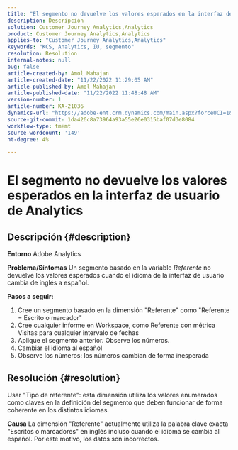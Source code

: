 ```yaml
---
title: "El segmento no devuelve los valores esperados en la interfaz de usuario de Analytics"
description: Descripción
solution: Customer Journey Analytics,Analytics
product: Customer Journey Analytics,Analytics
applies-to: "Customer Journey Analytics,Analytics"
keywords: "KCS, Analytics, IU, segmento"
resolution: Resolution
internal-notes: null
bug: false
article-created-by: Amol Mahajan
article-created-date: "11/22/2022 11:29:05 AM"
article-published-by: Amol Mahajan
article-published-date: "11/22/2022 11:48:48 AM"
version-number: 1
article-number: KA-21036
dynamics-url: "https://adobe-ent.crm.dynamics.com/main.aspx?forceUCI=1&pagetype=entityrecord&etn=knowledgearticle&id=6cf79ed9-586a-ed11-9561-6045bd006d92"
source-git-commit: 1da426c8a73964a93a55e26e0315baf07d3e8084
workflow-type: tm+mt
source-wordcount: '149'
ht-degree: 4%

---
```


# El segmento no devuelve los valores esperados en la interfaz de usuario de Analytics

## Descripción {#description}

<b>Entorno</b>
Adobe Analytics


<b>Problema/Síntomas</b>
Un segmento basado en la variable *Referente* no devuelve los valores esperados cuando el idioma de la interfaz de usuario cambia de inglés a español.



<b>Pasos a seguir:</b>

1. Cree un segmento basado en la dimensión &quot;Referente&quot; como &quot;Referente = Escrito o marcador&quot;
2. Cree cualquier informe en Workspace, como Referente con métrica Visitas para cualquier intervalo de fechas
3. Aplique el segmento anterior. Observe los números.
4. Cambiar el idioma al español
5. Observe los números: los números cambian de forma inesperada



## Resolución {#resolution}


Usar &quot;Tipo de referente&quot;: esta dimensión utiliza los valores enumerados como claves en la definición del segmento que deben funcionar de forma coherente en los distintos idiomas.


<b>Causa</b>
La dimensión &quot;Referente&quot; actualmente utiliza la palabra clave exacta &quot;Escritos o marcadores&quot; en inglés incluso cuando el idioma se cambia al español. Por este motivo, los datos son incorrectos.
